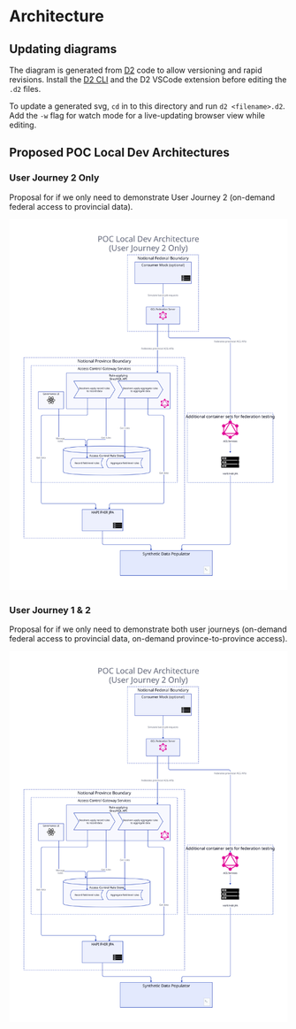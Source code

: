 # Architecture

## Updating diagrams

The diagram is generated from [D2](https://d2lang.com/) code to allow versioning and rapid revisions. Install the [D2 CLI](https://d2lang.com/tour/install/) and the D2 VSCode extension before editing the `.d2` files.

To update a generated svg, `cd` in to this directory and run `d2 <filename>.d2`. Add the `-w` flag for watch mode for a live-updating browser view while editing.

## Proposed POC Local Dev Architectures

### User Journey 2 Only

Proposal for if we only need to demonstrate User Journey 2 (on-demand federal access to provincial data).

![UJ2 Only POC Local Dev Architecture](uj2-poc-local-dev-architecture.svg)

### User Journey 1 & 2

Proposal for if we only need to demonstrate both user journeys (on-demand federal access to provincial data, on-demand province-to-province access).

![UJ 1 & 2 POC Local Dev Architecture](uj2-poc-local-dev-architecture.svg)
